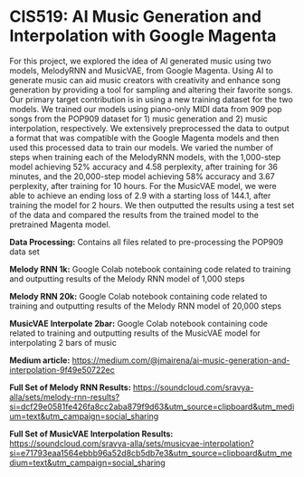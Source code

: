 # CIS519: AI Music Generation and Interpolation with Google Magenta

For this project, we explored the idea of AI generated music using two models, MelodyRNN and MusicVAE, from Google Magenta. Using AI to generate music can aid music creators with creativity and enhance song generation by providing a tool for sampling and altering their favorite songs. Our primary target contribution is in using a new training dataset for the two models. We trained our models using piano-only MIDI data from 909 pop songs from the POP909 dataset for 1) music generation and 2) music interpolation, respectively. We extensively preprocessed the data to output a format that was compatible with the Google Magenta models and then used this processed data to train our models. We varied the number of steps when training each of the MelodyRNN models, with the 1,000-step model achieving 52% accuracy and 4.58 perplexity, after training for 36 minutes, and the 20,000-step model achieving 58% accuracy and 3.67 perplexity, after training for 10 hours. For the MusicVAE model, we were able to achieve an ending loss of 2.9 with a starting loss of 144.1, after training the model for 2 hours. We then outputted the results using a test set of the data and compared the results from the trained model to the pretrained Magenta model. 

**Data Processing:** Contains all files related to pre-processing the POP909 data set

**Melody RNN 1k:** Google Colab notebook containing code related to training and outputting results of the Melody RNN model of 1,000 steps

**Melody RNN 20k:** Google Colab notebook containing code related to training and outputting results of the Melody RNN model of 20,000 steps

**MusicVAE Interpolate 2bar:** Google Colab notebook containing code related to training and outputting results of the MusicVAE model for interpolating 2 bars of music

**Medium article:** https://medium.com/@jmairena/ai-music-generation-and-interpolation-9f49e50722ec

**Full Set of Melody RNN Results:** https://soundcloud.com/sravya-alla/sets/melody-rnn-results?si=dcf29e0581fe426fa8cc2aba879f9d63&utm_source=clipboard&utm_medium=text&utm_campaign=social_sharing

**Full Set of MusicVAE Interpolation Results:** https://soundcloud.com/sravya-alla/sets/musicvae-interpolation?si=e71793eaa1564ebbb96a52d8cb5db7e3&utm_source=clipboard&utm_medium=text&utm_campaign=social_sharing
